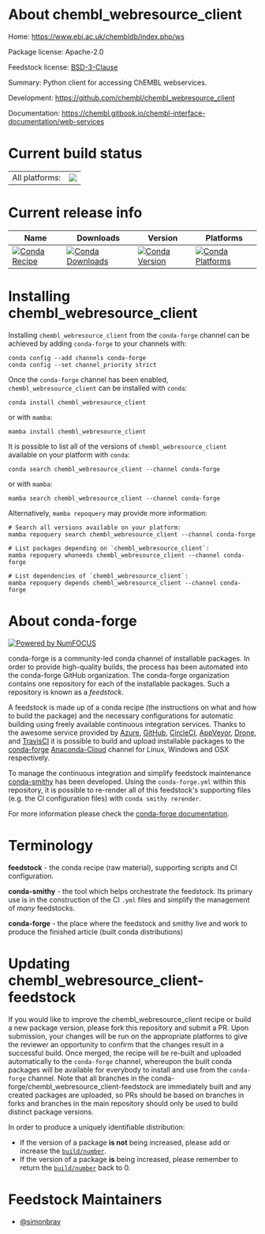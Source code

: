 About chembl_webresource_client
===============================

Home: https://www.ebi.ac.uk/chembldb/index.php/ws

Package license: Apache-2.0

Feedstock license: [BSD-3-Clause](https://github.com/conda-forge/chembl_webresource_client-feedstock/blob/main/LICENSE.txt)

Summary: Python client for accessing ChEMBL webservices.

Development: https://github.com/chembl/chembl_webresource_client

Documentation: https://chembl.gitbook.io/chembl-interface-documentation/web-services

Current build status
====================


<table><tr><td>All platforms:</td>
    <td>
      <a href="https://dev.azure.com/conda-forge/feedstock-builds/_build/latest?definitionId=7318&branchName=main">
        <img src="https://dev.azure.com/conda-forge/feedstock-builds/_apis/build/status/chembl_webresource_client-feedstock?branchName=main">
      </a>
    </td>
  </tr>
</table>

Current release info
====================

| Name | Downloads | Version | Platforms |
| --- | --- | --- | --- |
| [![Conda Recipe](https://img.shields.io/badge/recipe-chembl_webresource_client-green.svg)](https://anaconda.org/conda-forge/chembl_webresource_client) | [![Conda Downloads](https://img.shields.io/conda/dn/conda-forge/chembl_webresource_client.svg)](https://anaconda.org/conda-forge/chembl_webresource_client) | [![Conda Version](https://img.shields.io/conda/vn/conda-forge/chembl_webresource_client.svg)](https://anaconda.org/conda-forge/chembl_webresource_client) | [![Conda Platforms](https://img.shields.io/conda/pn/conda-forge/chembl_webresource_client.svg)](https://anaconda.org/conda-forge/chembl_webresource_client) |

Installing chembl_webresource_client
====================================

Installing `chembl_webresource_client` from the `conda-forge` channel can be achieved by adding `conda-forge` to your channels with:

```
conda config --add channels conda-forge
conda config --set channel_priority strict
```

Once the `conda-forge` channel has been enabled, `chembl_webresource_client` can be installed with `conda`:

```
conda install chembl_webresource_client
```

or with `mamba`:

```
mamba install chembl_webresource_client
```

It is possible to list all of the versions of `chembl_webresource_client` available on your platform with `conda`:

```
conda search chembl_webresource_client --channel conda-forge
```

or with `mamba`:

```
mamba search chembl_webresource_client --channel conda-forge
```

Alternatively, `mamba repoquery` may provide more information:

```
# Search all versions available on your platform:
mamba repoquery search chembl_webresource_client --channel conda-forge

# List packages depending on `chembl_webresource_client`:
mamba repoquery whoneeds chembl_webresource_client --channel conda-forge

# List dependencies of `chembl_webresource_client`:
mamba repoquery depends chembl_webresource_client --channel conda-forge
```


About conda-forge
=================

[![Powered by
NumFOCUS](https://img.shields.io/badge/powered%20by-NumFOCUS-orange.svg?style=flat&colorA=E1523D&colorB=007D8A)](https://numfocus.org)

conda-forge is a community-led conda channel of installable packages.
In order to provide high-quality builds, the process has been automated into the
conda-forge GitHub organization. The conda-forge organization contains one repository
for each of the installable packages. Such a repository is known as a *feedstock*.

A feedstock is made up of a conda recipe (the instructions on what and how to build
the package) and the necessary configurations for automatic building using freely
available continuous integration services. Thanks to the awesome service provided by
[Azure](https://azure.microsoft.com/en-us/services/devops/), [GitHub](https://github.com/),
[CircleCI](https://circleci.com/), [AppVeyor](https://www.appveyor.com/),
[Drone](https://cloud.drone.io/welcome), and [TravisCI](https://travis-ci.com/)
it is possible to build and upload installable packages to the
[conda-forge](https://anaconda.org/conda-forge) [Anaconda-Cloud](https://anaconda.org/)
channel for Linux, Windows and OSX respectively.

To manage the continuous integration and simplify feedstock maintenance
[conda-smithy](https://github.com/conda-forge/conda-smithy) has been developed.
Using the ``conda-forge.yml`` within this repository, it is possible to re-render all of
this feedstock's supporting files (e.g. the CI configuration files) with ``conda smithy rerender``.

For more information please check the [conda-forge documentation](https://conda-forge.org/docs/).

Terminology
===========

**feedstock** - the conda recipe (raw material), supporting scripts and CI configuration.

**conda-smithy** - the tool which helps orchestrate the feedstock.
                   Its primary use is in the construction of the CI ``.yml`` files
                   and simplify the management of *many* feedstocks.

**conda-forge** - the place where the feedstock and smithy live and work to
                  produce the finished article (built conda distributions)


Updating chembl_webresource_client-feedstock
============================================

If you would like to improve the chembl_webresource_client recipe or build a new
package version, please fork this repository and submit a PR. Upon submission,
your changes will be run on the appropriate platforms to give the reviewer an
opportunity to confirm that the changes result in a successful build. Once
merged, the recipe will be re-built and uploaded automatically to the
`conda-forge` channel, whereupon the built conda packages will be available for
everybody to install and use from the `conda-forge` channel.
Note that all branches in the conda-forge/chembl_webresource_client-feedstock are
immediately built and any created packages are uploaded, so PRs should be based
on branches in forks and branches in the main repository should only be used to
build distinct package versions.

In order to produce a uniquely identifiable distribution:
 * If the version of a package **is not** being increased, please add or increase
   the [``build/number``](https://docs.conda.io/projects/conda-build/en/latest/resources/define-metadata.html#build-number-and-string).
 * If the version of a package **is** being increased, please remember to return
   the [``build/number``](https://docs.conda.io/projects/conda-build/en/latest/resources/define-metadata.html#build-number-and-string)
   back to 0.

Feedstock Maintainers
=====================

* [@simonbray](https://github.com/simonbray/)

